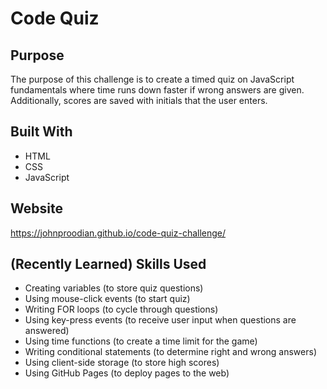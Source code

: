 # Code Quiz

## Purpose
The purpose of this challenge is to create a timed quiz on JavaScript fundamentals where time runs down faster if wrong answers are given. Additionally, scores are saved with initials that the user enters.

## Built With
* HTML
* CSS
* JavaScript

## Website
https://johnproodian.github.io/code-quiz-challenge/

## (Recently Learned) Skills Used
* Creating variables (to store quiz questions)
* Using mouse-click events (to start quiz)
* Writing FOR loops (to cycle through questions)
* Using key-press events (to receive user input when questions are answered)
* Using time functions (to create a time limit for the game)
* Writing conditional statements (to determine right and wrong answers)
* Using client-side storage (to store high scores)
* Using GitHub Pages (to deploy pages to the web)
